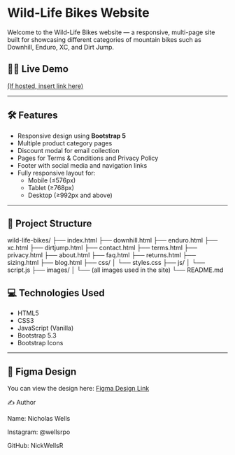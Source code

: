 # Wild-Life Bikes Website

Welcome to the Wild-Life Bikes website — a responsive, multi-page site built for showcasing different categories of mountain bikes such as Downhill, Enduro, XC, and Dirt Jump.

## 🚴‍♂️ Live Demo

[(If hosted, insert link here)](https://nickwellsr.github.io/bit-1/)

---

## 🛠️ Features

- Responsive design using **Bootstrap 5**
- Multiple product category pages
- Discount modal for email collection
- Pages for Terms & Conditions and Privacy Policy
- Footer with social media and navigation links
- Fully responsive layout for:
  - Mobile (≤576px)
  - Tablet (≥768px)
  - Desktop (≥992px and above)

---

## 📁 Project Structure
wild-life-bikes/
├── index.html
├── downhill.html
├── enduro.html
├── xc.html
├── dirtjump.html
├── contact.html
├── terms.html
├── privacy.html
├── about.html
├── faq.html
├── returns.html
├── sizing.html
├── blog.html
├── css/
│ └── styles.css
├── js/
│ └── script.js
├── images/
│ └── (all images used in the site)
└── README.md

## 💻 Technologies Used

- HTML5
- CSS3
- JavaScript (Vanilla)
- Bootstrap 5.3
- Bootstrap Icons

---

## 🎨 Figma Design

You can view the design here: [Figma Design Link](https://www.figma.com/design/r5vqoZ7tSSJ2vYlwKmKwmR/Landing-Page-UX-UI?node-id=6-25&t=thaTgk2WmI08hl6r-1)

✍️ Author

Name: Nicholas Wells

Instagram: @wellsrpo

GitHub: NickWellsR


